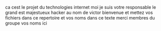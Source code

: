 ca cest le projet du technologies internet 
moi je suis votre responsable le grand est majestueux hacker au nom de victor 
bienvenue et mettez vos fichiers dans ce repertoire et vos noms dans ce texte merci
membres du groupe vos noms ici
